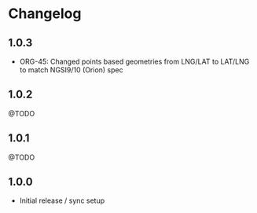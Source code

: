 # Changelog

## 1.0.3
 * ORG-45: Changed points based geometries from LNG/LAT to LAT/LNG to match NGSI9/10 (Orion) spec
 
## 1.0.2
@TODO

## 1.0.1
@TODO

## 1.0.0
 * Initial release / sync setup
